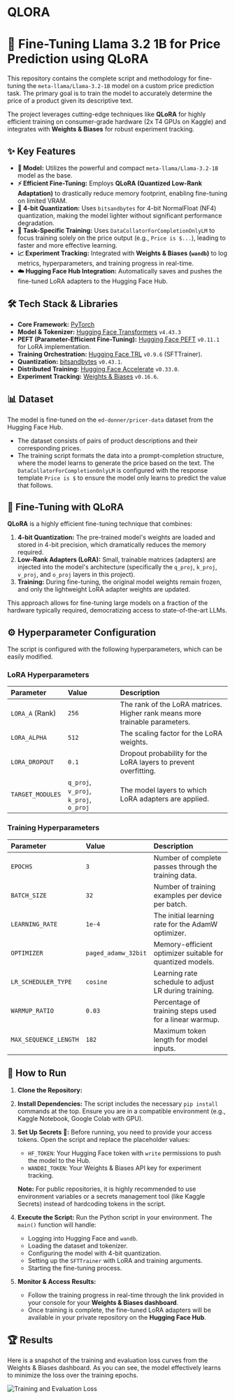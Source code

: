 # QLORA
# 🚀 Fine-Tuning Llama 3.2 1B for Price Prediction using QLoRA

This repository contains the complete script and methodology for fine-tuning the `meta-llama/Llama-3.2-1B` model on a custom price prediction task. The primary goal is to train the model to accurately determine the price of a product given its descriptive text.

The project leverages cutting-edge techniques like **QLoRA** for highly efficient training on consumer-grade hardware (2x T4 GPUs on Kaggle) and integrates with **Weights & Biases** for robust experiment tracking.

## ✨ Key Features

-   **🧠 Model:** Utilizes the powerful and compact `meta-llama/Llama-3.2-1B` model as the base.
-   **⚡ Efficient Fine-Tuning:** Employs **QLoRA (Quantized Low-Rank Adaptation)** to drastically reduce memory footprint, enabling fine-tuning on limited VRAM.
-   **💾 4-bit Quantization:** Uses `bitsandbytes` for 4-bit NormalFloat (NF4) quantization, making the model lighter without significant performance degradation.
-   **🎯 Task-Specific Training:** Uses `DataCollatorForCompletionOnlyLM` to focus training solely on the price output (e.g., `Price is $...`), leading to faster and more effective learning.
-   **📈 Experiment Tracking:** Integrated with **Weights & Biases (`wandb`)** to log metrics, hyperparameters, and training progress in real-time.
-   **☁️ Hugging Face Hub Integration:** Automatically saves and pushes the fine-tuned LoRA adapters to the Hugging Face Hub.

## 🛠️ Tech Stack & Libraries

-   **Core Framework:** [PyTorch](https://pytorch.org/)
-   **Model & Tokenizer:** [Hugging Face Transformers](https://huggingface.co/docs/transformers) `v4.43.3`
-   **PEFT (Parameter-Efficient Fine-Tuning):** [Hugging Face PEFT](https://huggingface.co/docs/peft) `v0.11.1` for LoRA implementation.
-   **Training Orchestration:** [Hugging Face TRL](https://huggingface.co/docs/trl) `v0.9.6` (SFTTrainer).
-   **Quantization:** [bitsandbytes](https://github.com/TimDettmers/bitsandbytes) `v0.43.1`.
-   **Distributed Training:** [Hugging Face Accelerate](https://huggingface.co/docs/accelerate) `v0.33.0`.
-   **Experiment Tracking:** [Weights & Biases](https://wandb.ai/) `v0.16.6`.

## 📊 Dataset

The model is fine-tuned on the `ed-donner/pricer-data` dataset from the Hugging Face Hub.

-   The dataset consists of pairs of product descriptions and their corresponding prices.
-   The training script formats the data into a prompt-completion structure, where the model learns to generate the price based on the text. The `DataCollatorForCompletionOnlyLM` is configured with the response template `Price is $` to ensure the model only learns to predict the value that follows.

## 🧠 Fine-Tuning with QLoRA

**QLoRA** is a highly efficient fine-tuning technique that combines:
1.  **4-bit Quantization:** The pre-trained model's weights are loaded and stored in 4-bit precision, which dramatically reduces the memory required.
2.  **Low-Rank Adapters (LoRA):** Small, trainable matrices (adapters) are injected into the model's architecture (specifically the `q_proj`, `k_proj`, `v_proj`, and `o_proj` layers in this project).
3.  **Training:** During fine-tuning, the original model weights remain frozen, and only the lightweight LoRA adapter weights are updated.

This approach allows for fine-tuning large models on a fraction of the hardware typically required, democratizing access to state-of-the-art LLMs.

## ⚙️ Hyperparameter Configuration

The script is configured with the following hyperparameters, which can be easily modified.

### LoRA Hyperparameters
| Parameter | Value | Description |
| :--- | :--- | :--- |
| `LORA_A` (Rank) | `256` | The rank of the LoRA matrices. Higher rank means more trainable parameters. |
| `LORA_ALPHA` | `512` | The scaling factor for the LoRA weights. |
| `LORA_DROPOUT` | `0.1` | Dropout probability for the LoRA layers to prevent overfitting. |
| `TARGET_MODULES`| `q_proj`, `v_proj`, `k_proj`, `o_proj` | The model layers to which LoRA adapters are applied. |

### Training Hyperparameters
| Parameter | Value | Description |
| :--- | :--- | :--- |
| `EPOCHS` | `3` | Number of complete passes through the training data. |
| `BATCH_SIZE` | `32` | Number of training examples per device per batch. |
| `LEARNING_RATE` | `1e-4` | The initial learning rate for the AdamW optimizer. |
| `OPTIMIZER` | `paged_adamw_32bit`| Memory-efficient optimizer suitable for quantized models. |
| `LR_SCHEDULER_TYPE` | `cosine` | Learning rate schedule to adjust LR during training. |
| `WARMUP_RATIO` | `0.03` | Percentage of training steps used for a linear warmup. |
| `MAX_SEQUENCE_LENGTH` | `182` | Maximum token length for model inputs. |

## 🚀 How to Run

1.  **Clone the Repository:**

2.  **Install Dependencies:**
    The script includes the necessary `pip install` commands at the top. Ensure you are in a compatible environment (e.g., Kaggle Notebook, Google Colab with GPU).

3.  **Set Up Secrets 🔑:**
    Before running, you need to provide your access tokens. Open the script and replace the placeholder values:
    -   `HF_TOKEN`: Your Hugging Face token with `write` permissions to push the model to the Hub.
    -   `WANDBI_TOKEN`: Your Weights & Biases API key for experiment tracking.

    **Note:** For public repositories, it is highly recommended to use environment variables or a secrets management tool (like Kaggle Secrets) instead of hardcoding tokens in the script.

4.  **Execute the Script:**
    Run the Python script in your environment. The `main()` function will handle:
    -   Logging into Hugging Face and `wandb`.
    -   Loading the dataset and tokenizer.
    -   Configuring the model with 4-bit quantization.
    -   Setting up the `SFTTrainer` with LoRA and training arguments.
    -   Starting the fine-tuning process.

5.  **Monitor & Access Results:**
    -   Follow the training progress in real-time through the link provided in your console for your **Weights & Biases dashboard**.
    -   Once training is complete, the fine-tuned LoRA adapters will be available in your private repository on the **Hugging Face Hub**.
## 🏆 Results

Here is a snapshot of the training and evaluation loss curves from the Weights & Biases dashboard. As you can see, the model effectively learns to minimize the loss over the training epochs.

![Training and Evaluation Loss](https://github.com/YOUR_USERNAME/YOUR_REPOSITORY/raw/main/images/training_loss.png)
